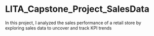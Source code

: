 # LITA_Capstone_Project_SalesData
In this project, I analyzed the sales performance of a retail store by exploring sales data to uncover and track KPI trends

